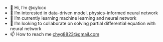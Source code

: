 - 👋 Hi, I’m @cylccx
- 👀 I’m interested in data-driven model, physics-informed neural network
- 🌱 I’m currently learning machine learning and neural network 
- 💞️ I’m looking to collaborate on solving partial differential equation with neural network
- 📫 How to reach me chyg8823@gmail.com

<!---
cylccx/cylccx is a ✨ special ✨ repository because its `README.md` (this file) appears on your GitHub profile.
You can click the Preview link to take a look at your changes.
--->
